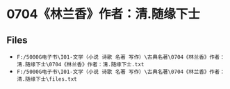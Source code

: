 # 0704《林兰香》作者：清.随缘下士

## Files

- `F:/5000G电子书\I01-文学（小说 诗歌 名著 写作）\古典名著\0704《林兰香》作者：清.随缘下士\0704《林兰香》作者：清.随缘下士.txt`
- `F:/5000G电子书\I01-文学（小说 诗歌 名著 写作）\古典名著\0704《林兰香》作者：清.随缘下士\files.txt`
